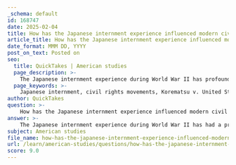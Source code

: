 ```yaml
---
_schema: default
id: 168747
date: 2025-02-04
title: How has the Japanese internment experience influenced modern civil rights movements?
article_title: How has the Japanese internment experience influenced modern civil rights movements?
date_format: MMM DD, YYYY
post_on_text: Posted on
seo:
  title: QuickTakes | American studies
  page_description: >-
    The Japanese internment experience during World War II has profoundly influenced modern civil rights movements by establishing legal precedents, fostering collective memory, promoting education on civil liberties, shaping discussions on immigration and social justice, and empowering marginalized voices.
  page_keywords: >-
    Japanese internment, civil rights movements, Korematsu v. United States, racial discrimination, collective memory, advocacy, education, social justice, immigration policies, marginalized voices
author: QuickTakes
question: >-
    How has the Japanese internment experience influenced modern civil rights movements?
answer: >-
    The Japanese internment experience during World War II has had a profound influence on modern civil rights movements in several key ways:\n\n1. **Legal and Civil Rights Precedents**: The internment raised significant legal and ethical questions regarding civil liberties and racial discrimination. The Supreme Court case Korematsu v. United States, which upheld the constitutionality of the internment orders, has since been widely criticized as a violation of civil rights. This case serves as a cautionary tale in contemporary discussions about government overreach and the protection of civil liberties, particularly in times of national crisis. The legacy of Korematsu has inspired civil rights advocates to challenge discriminatory practices and policies, emphasizing the need for vigilance in safeguarding the rights of all individuals.\n\n2. **Collective Memory and Advocacy**: The sharing of family histories and personal narratives from the internment experience contributes to a collective memory that informs current civil rights movements. By understanding the injustices faced by Japanese Americans, contemporary activists can draw parallels to ongoing issues of racial discrimination and inequality. This historical context enriches discussions about social justice, as it highlights the importance of recognizing and addressing the systemic injustices that marginalized communities continue to face.\n\n3. **Education and Commemoration**: Sites like Manzanar, designated as a National Historic Site, serve as educational resources that remind society of the consequences of wartime hysteria and racial prejudice. These sites promote reflection on the importance of protecting civil liberties and the need for accountability in government actions. Educational initiatives surrounding the internment experience help raise awareness about civil rights issues, fostering a more informed and engaged citizenry that is better equipped to advocate for social justice.\n\n4. **Influence on Immigration and Social Justice Discussions**: The internment experience has also shaped contemporary discussions about immigration and social justice. The historical context of Japanese internment serves as a reference point for current debates on immigration policies and the treatment of marginalized groups. Activists often invoke the lessons learned from internment to argue against discriminatory practices and to advocate for the rights of all individuals, regardless of their background.\n\n5. **Empowerment of Marginalized Voices**: The internment experience has highlighted the importance of amplifying marginalized voices in historical narratives. Oral histories and personal accounts from Japanese Americans provide critical insights into the emotional and psychological impacts of internment, ensuring that these experiences are not forgotten. This emphasis on personal narratives has influenced modern civil rights movements to prioritize the inclusion of diverse perspectives and to advocate for the rights of all marginalized communities.\n\nIn summary, the Japanese internment experience has significantly influenced modern civil rights movements by providing legal precedents, fostering collective memory, promoting education, shaping discussions on immigration and social justice, and empowering marginalized voices. These elements underscore the ongoing relevance of the internment experience in contemporary advocacy for civil rights and social justice.
subject: American studies
file_name: how-has-the-japanese-internment-experience-influenced-modern-civil-rights-movements.md
url: /learn/american-studies/questions/how-has-the-japanese-internment-experience-influenced-modern-civil-rights-movements
score: 9.0
---
```


&nbsp;